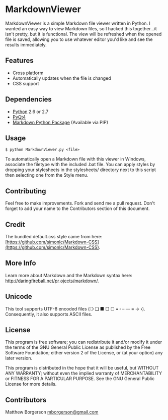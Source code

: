 MarkdownViewer
==============
MarkdownViewer is a simple Markdown file viewer written in Python. I wanted an
easy way to view Markdown files, so I hacked this together...it isn't pretty,
but it is functional. The view will be refreshed when the opened file is saved,
allowing you to use whatever editor you'd like and see the results immediately.

Features
--------
* Cross platform
* Automatically updates when the file is changed
* CSS support

Dependencies
------------
* [Python](http://python.org/) 2.6 or 2.7
* [PyQt4](http://www.riverbankcomputing.com/software/pyqt/download)
* [Markdown Python Package](http://pypi.python.org/pypi/Markdown) (Available
  via PIP)

Usage
-----
```
$ python MarkdownViewer.py <file>
```

To automatically open a Markdown file with this viewer in Windows, associate
the filetype with the included .bat file. You can apply styles by dropping your
stylesheets in the stylesheets/ directory next to this script then selecting
one from the Style menu.

Contributing
------------
Feel free to make improvements. Fork and send me a pull request. Don't forget
to add your name to the Contributors section of this document.

Credit
------
The bundled default.css style came from here: [https://github.com/simonlc/Markdown-CSS](https://github.com/simonlc/Markdown-CSS).

More Info
---------
Learn more about Markdown and the Markdown syntax here: [http://daringfireball.net/pr
ojects/markdown/](http://daringfireball.net/projects/markdown/).

Unicode
-------
This tool supports UTF-8 encoded files (❍ ❑ ■ □ ☐ ▪ ▫ – — ≡ → ›). Consequently,
it also supports ASCII files.

License
-------
This program is free software; you can redistribute it and/or modify it under
the terms of the GNU General Public License as published by the Free Software
Foundation; either version 2 of the License, or (at your option) any later
version.

This program is distributed in the hope that it will be useful, but WITHOUT ANY
WARRANTY; without even the implied warranty of MERCHANTABILITY or FITNESS FOR A
PARTICULAR PURPOSE.  See the GNU General Public License for more details.

Contributors
------------
Matthew Borgerson <mborgerson@gmail.com>
